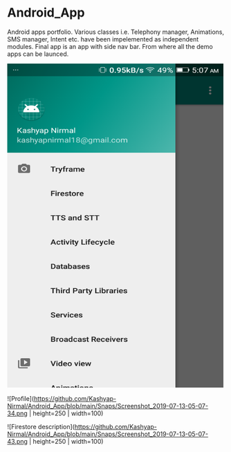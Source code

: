 # Android_App
 Android apps portfolio. Various classes i.e. Telephony manager, Animations, SMS manager, Intent etc. have been impelemented as independent modules. Final app is an app with side nav bar. From where all the demo apps can be launced.

<img src="https://github.com/Kashyap-Nirmal/Android_App/blob/main/Snaps/Screenshot_2019-07-13-05-07-26.png" height="750" width="500">

![Profile](https://github.com/Kashyap-Nirmal/Android_App/blob/main/Snaps/Screenshot_2019-07-13-05-07-34.png | height=250 | width=100)

![Firestore description](https://github.com/Kashyap-Nirmal/Android_App/blob/main/Snaps/Screenshot_2019-07-13-05-07-43.png | height=250 | width=100)
